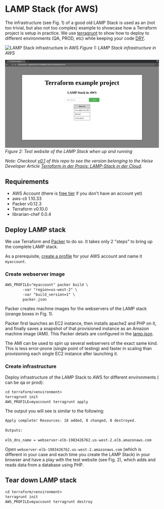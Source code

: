 #  LAMP Stack (for AWS)

The infrastructure (see Fig. 1) of a good old LAMP Stack is used as an (not too trivial, but also not too complex) example
to showcase how a Terraform project is setup in practice. We use [terragrunt](https://github.com/gruntwork-io/terragrunt)
to show how to deploy to different environments (QA, PROD, etc) while keeping your code [DRY](https://en.wikipedia.org/wiki/Don%27t_repeat_yourself).

<p>
 <img src="img/lamp.png" alt="LAMP Stack infrastructure in AWS">   
 <em>Figure 1: LAMP Stack infrastructure in AWS</em>
</p>

<p>
 <img src="img/website.png" alt="Test website of the LAMP Stack when up and running">   
 <em>Figure 2: Test website of the LAMP Stack when up and running</em>
</p>

*Note: Checkout [v0.1](https://github.com/cloudetc/lamp-stack-for-aws/releases/tag/v0.1) of this repo to see the version belonging to the Heise Developer Article
 [Terraform in der Praxis: LAMP-Stack in der Cloud](https://www.heise.de/developer/artikel/Terraform-in-der-Praxis-LAMP-Stack-in-der-Cloud-3961117.html).*

## Requirements

* AWS Account (there is [free tier](https://aws.amazon.com/free/) if you don't have an account yet)
* aws-cli 1.10.33
* Packer v0.12.3
* Terraform v0.10.0
* librarian-chef 0.0.4

## Deploy LAMP stack

We use Terraform and [Packer](https://www.packer.io) to do so. It takes only 2 "steps" to bring up the complete LAMP stack.

As a prerequisite, [create a profile](https://docs.aws.amazon.com/cli/latest/userguide/cli-multiple-profiles.html) 
for your AWS account and name it `myaccount`.

### Create webserver image

```
AWS_PROFILE="myaccount" packer build \
        -var "region=us-west-2" \
        -var "build_version=1" \
        packer.json
```

Packer creates machine images for the webservers of the LAMP stack (orange boxes in Fig. 1).

Packer first launches an EC2 instance, then installs apache2 and PHP on it, and finally saves
a snapshot of that provisioned instance as an Amazon machine image (AMI). 
This Packer details are configured in the [lamp.json](packer.json).
 
The AMI can be used to spin up several webservers of the exact same kind. 
This is less error-prone (single point of testing) and faster in scaling than 
provisioning each single EC2 instance after launching it.

### Create infrastructure

Deploy infrastructure of the LAMP Stack to AWS for different environments (<environment> can be qa or prod):

```
cd terraform/<environment>
terragrunt init
AWS_PROFILE=myaccount terragrunt apply
```

The output you will see is similar to the following:

    Apply complete! Resources: 18 added, 0 changed, 0 destroyed.
        
    Outputs:
     
    elb_dns_name = webserver-elb-1983426762.us-west-2.elb.amazonaws.com
    
 
Open `webserver-elb-1983426762.us-west-2.amazonaws.com` (which is different in your case and each time you create the LAMP Stack)
in your browser and have a play with the test website (see Fig. 2), which adds and reads data from a database using PHP.

## Tear down LAMP stack

```
cd terraform/<environment>
terragrunt init
AWS_PROFILE=myaccount terragrunt destroy
```
